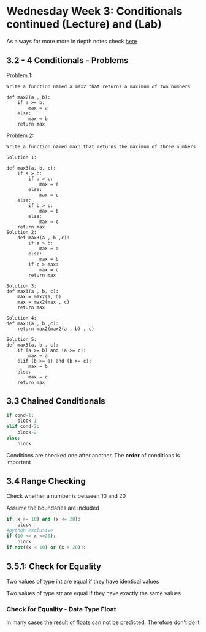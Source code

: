 # Wednesday Week 3: Conditionals continued (Lecture) and (Lab)

As always for more more in depth notes check [here](https://polylearn.calpoly.edu/AY_2017-2018/pluginfile.php/502379/mod_resource/content/1/csc101stud_chap3.pdf)

## 3.2 - 4 Conditionals - Problems

Problem 1:

    Write a function named a max2 that returns a maximum of two numbers

    def max2(a , b):
        if a >= b:
            max = a
        else:
            max = b
        return max
Problem 2:

    Write a function named max3 that returns the maximum of three numbers

    Solution 1:

    def max3(a, b, c):
        if a > b:
            if a > c:
                max = a
            else:
                max = c
        else:
            if b > c:
                max = b
            else:
                max = c
        return max
    Solution 2:
        def max3(a , b ,c):
            if a > b:
                max = a
            else:
                max = b
            if c > max:
                max = c
            return max

    Solution 3:
    def max3(a , b, c):
        max = max2(a, b)
        max = max2(max , c)
        return max

    Solution 4:
    def max3(a , b ,c):
        return max2(max2(a , b) , c)

    Solution 5:
    def max3(a, b , c):
        if (a >= b) and (a >= c):
            max = a
        elif (b >= a) and (b >= c):
            max = b
        else:
            max = c
        return max
## 3.3 Chained Conditionals

```python
if cond-1:
    block-1
elif cond-2:
    block-2
else:
    block
```
Conditions are checked one after another. The **order** of conditions is important

## 3.4 Range Checking

Check whether a number is between 10 and 20

Assume the boundaries are included

```python
if( x >= 10) and (x <= 20):
    block
#python exclusive
if (10 <= x <=20):
    block
if not((x < 10) or (x > 20)):
```

## 3.5.1: Check for Equality

Two values of type int are equal if they have identical values

Two values of type str are equal if they have exactly the same values

### Check for Equality - Data Type Float

In many cases the result of floats can not be predicted. Therefore don't do it

